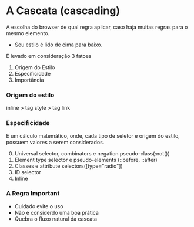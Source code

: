 # A Cascata (cascading)

A escolha do browser de qual regra aplicar, caso haja muitas regras para o mesmo elemento.

* Seu estilo é lido de cima para baixo.

É levado em consideração 3 fatoes

1. Origem do Estilo
2. Especificidade
3. Importância

### Origem do estilo

inline > tag style > tag link

### Especificidade

É um cálculo matemático, onde, cada tipo de seletor e origem do estilo, possuem valores a serem considerados.

0. Universal selector, combinators e negation pseudo-class(:not())
1. Element type selector e pseudo-elements (::before, ::after)
10. Classes e attribute selectors([type="radio"])
100. ID selector
1000. Inline

### A Regra Important

* Cuidado evite o uso
* Não é considerdo uma boa prática
* Quebra o fluxo natural da cascata 
